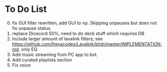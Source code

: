 # To Do List
0. fix GUI filter rewritten, add GUI to np. Skipping unpauses but does not fix unpause status.
1. replace Dicecord 50%, need to do deck stuff which requires DB
2. Include larger amount of lavalink filters; see https://github.com/freyacodes/Lavalink/blob/master/IMPLEMENTATION.md. only EQ
3. Add music streaming from PC app to bot.
4. Add curated playlists section
5. Fix voice
